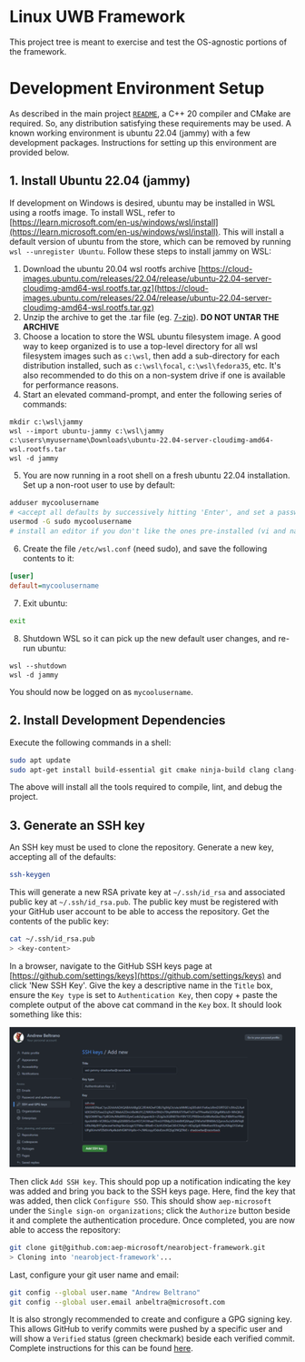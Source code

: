 # Linux UWB Framework

This project tree is meant to exercise and test the OS-agnostic portions of the
framework.

# Development Environment Setup

 As described in the main project [`README`](/README.md), a C++ 20 compiler and CMake are required. So, any distribution satisfying these requirements may be used. A known working environment is ubuntu 22.04 (jammy) with a few development packages. Instructions for setting up this environment are provided below.

 ## 1. Install Ubuntu 22.04 (jammy)

If development on Windows is desired, ubuntu may be installed in WSL using a rootfs image. To install WSL, refer to [https://learn.microsoft.com/en-us/windows/wsl/install](https://learn.microsoft.com/en-us/windows/wsl/install). This will install a default version of ubuntu from the store, which can be removed by running `wsl --unregister Ubuntu`. Follow these steps to install jammy on WSL:

1. Download the ubuntu 20.04 wsl rootfs archive [https://cloud-images.ubuntu.com/releases/22.04/release/ubuntu-22.04-server-cloudimg-amd64-wsl.rootfs.tar.gz](https://cloud-images.ubuntu.com/releases/22.04/release/ubuntu-22.04-server-cloudimg-amd64-wsl.rootfs.tar.gz)
2. Unzip the archive to get the .tar file (eg. [7-zip](https://www.7-zip.org/download.html)). **DO NOT UNTAR THE ARCHIVE**
3. Choose a location to store the WSL ubuntu filesystem image. A good way to keep organized is to use a top-level directory for all wsl filesystem images such as `c:\wsl`, then add a sub-directory for each distribution installed, such as `c:\wsl\focal`, `c:\wsl\fedora35`, etc. It's also recommended to do this on a non-system drive if one is available for performance reasons.
4. Start an elevated command-prompt, and enter the following series of commands:
```Shell
mkdir c:\wsl\jammy
wsl --import ubuntu-jammy c:\wsl\jammy c:\users\myusername\Downloads\ubuntu-22.04-server-cloudimg-amd64-wsl.rootfs.tar
wsl -d jammy
```
5. You are now running in a root shell on a fresh ubuntu 22.04 installation. Set up a non-root user to use by default:
```bash
adduser mycoolusername
# <accept all defaults by successively hitting 'Enter', and set a password>
usermod -G sudo mycoolusername
# install an editor if you don't like the ones pre-installed (vi and nano are available out of the box)
```
6. Create the file `/etc/wsl.conf` (need sudo), and save the following contents to it:
```ini 
[user]
default=mycoolusername
```
7. Exit ubuntu:
```bash
exit
```
8. Shutdown WSL so it can pick up the new default user changes, and re-run ubuntu:
```Shell
wsl --shutdown
wsl -d jammy
```

You should now be logged on as `mycoolusername`.

## 2. Install Development Dependencies

Execute the following commands in a shell:
```bash
sudo apt update
sudo apt-get install build-essential git cmake ninja-build clang clang-format clang-tidy llvm lldb
```

The above will install all the tools required to compile, lint, and debug the project.

## 3. Generate an SSH key

An SSH key must be used to clone the repository. Generate a new key, accepting all of the defaults:
```bash
ssh-keygen
```

This will generate a new RSA private key at `~/.ssh/id_rsa` and associated public key at `~/.ssh/id_rsa.pub`. The public key must be registered with your GitHub user account to be able to access the repository. Get the contents of the public key:
```bash
cat ~/.ssh/id_rsa.pub
> <key-content>
```

In a browser, navigate to the GitHub SSH keys page at [https://github.com/settings/keys](https://github.com/settings/keys) and click 'New SSH Key'. Give the key a descriptive name in the `Title` box, ensure the `Key type` is set to `Authentication Key`, then copy + paste the complete output of the above cat command in the `Key` box. It should look something like this:

![GitHub Add SSH Key](/assets/github_add_ssh_key.png)

Then click `Add SSH key`. This should pop up a notification indicating the key was added and bring you back to the SSH keys page. Here, find the key that was added, then click `Configure SSO`. This should show `aep-microsoft` under the `Single sign-on organizations`; click the `Authorize` button beside it and complete the authentication procedure. Once completed, you are now able to access the repository:

```bash
git clone git@github.com:aep-microsoft/nearobject-framework.git
> Cloning into 'nearobject-framework'...
```

Last, configure your git user name and email:
```bash
git config --global user.name "Andrew Beltrano"
git config --global user.email anbeltra@microsoft.com
```

It is also strongly recommended to create and configure a GPG signing key. This allows GitHub to verify commits were pushed by a specific user and will show a `Verified` status (green checkmark) beside each verified commit. Complete instructions for this can be found [here](https://docs.github.com/en/authentication/managing-commit-signature-verification/adding-a-gpg-key-to-your-github-account).
